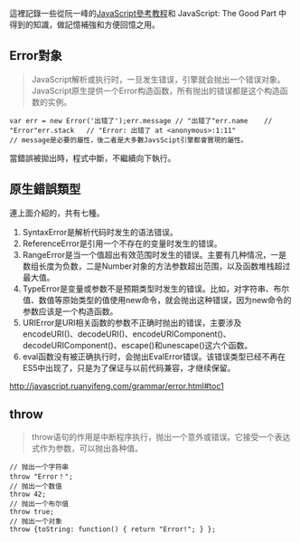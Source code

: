 這裡記錄一些從阮一峰的[JavaScript參考教程](http://javascript.ruanyifeng.com/)和 JavaScript: The Good Part 中得到的知識，做記憶補強和方便回憶之用。

## Error對象

> JavaScript解析或执行时，一旦发生错误，引擎就会抛出一个错误对象。JavaScript原生提供一个Error构造函数，所有抛出的错误都是这个构造函数的实例。 

```
var err = new Error('出错了');err.message // "出错了"err.name    // "Error"err.stack   // "Error: 出错了 at <anonymous>:1:11"
// message是必要的屬性，後二者是大多數JavsScipt引擎都會實現的屬性。
```

當錯誤被拋出時，程式中斷，不繼續向下執行。

## 原生錯誤類型

連上面介紹的，共有七種。

1. SyntaxError是解析代码时发生的语法错误。 
2. ReferenceError是引用一个不存在的变量时发生的错误。
3. RangeError是当一个值超出有效范围时发生的错误。主要有几种情况，一是数组长度为负数，二是Number对象的方法参数超出范围，以及函数堆栈超过最大值。
4. TypeError是变量或参数不是预期类型时发生的错误。比如，对字符串、布尔值、数值等原始类型的值使用new命令，就会抛出这种错误，因为new命令的参数应该是一个构造函数。 
5. URIError是URI相关函数的参数不正确时抛出的错误，主要涉及encodeURI()、decodeURI()、encodeURIComponent()、decodeURIComponent()、escape()和unescape()这六个函数。 
6. eval函数没有被正确执行时，会抛出EvalError错误。该错误类型已经不再在ES5中出现了，只是为了保证与以前代码兼容，才继续保留。 

http://javascript.ruanyifeng.com/grammar/error.html#toc1


## throw

> throw语句的作用是中断程序执行，抛出一个意外或错误。它接受一个表达式作为参数，可以抛出各种值。 

```
// 抛出一个字符串
throw "Error！";
// 抛出一个数值
throw 42;
// 抛出一个布尔值
throw true;
// 抛出一个对象
throw {toString: function() { return "Error!"; } };
```

